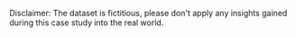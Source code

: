 
Disclaimer: The dataset is fictitious, please don't apply any insights gained during this case study into the real world.
